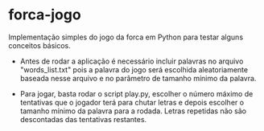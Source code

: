 # forca-jogo

Implementação simples do jogo da forca em Python para testar alguns conceitos básicos.

* Antes de rodar a aplicação é necessário incluir palavras no arquivo "words_list.txt" pois a palavra do jogo será escolhida aleatoriamente baseada nesse arquivo e no parâmetro de tamanho mínimo da palavra.

- Para jogar, basta rodar o script play.py, escolher o número máximo de tentativas que o jogador terá para chutar letras e depois escolher o tamanho mínimo da palavra para a rodada. Letras repetidas não são descontadas das tentativas restantes.